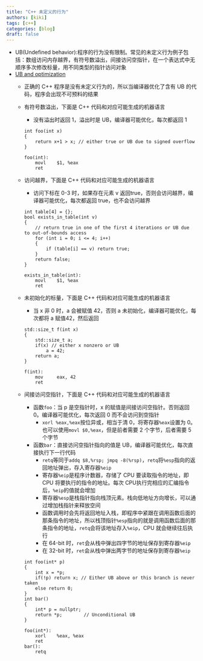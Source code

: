 ```yaml
---
title: "C++ 未定义的行为"
authors: [kiki]
tags: [c++]
categories: [blog]
draft: false
---
```


- UB(Undefined behavior):程序的行为没有限制。常见的未定义行为例子包括：数组访问内存越界，有符号数溢出，间接访问空指针，在一个表达式中无顺序多次修改标量，用不同类型的指针访问对象
- [UB and optimization](https://en.cppreference.com/w/cpp/language/ub)
  - 正确的 C++ 程序是没有未定义行为的，所以当编译器优化了含有 UB 的代码，程序会出现不可预料的结果
  - 有符号数溢出，下面是 C++ 代码和对应可能生成的机器语言
    - 没有溢出时返回 1，溢出时是 UB，编译器可能优化，每次都返回 1

    ```code
    int foo(int x)
    {
        return x+1 > x; // either true or UB due to signed overflow
    }
    ```

    ```code
    foo(int):
        movl    $1, %eax
        ret
    ```

  - 访问越界，下面是 C++ 代码和对应可能生成的机器语言
    - 访问下标在 0-3 时，如果存在元素 v 返回true，否则会访问越界，编译器可能优化，每次都返回 true，也不会访问越界

    ```code
    int table[4] = {};
    bool exists_in_table(int v)
    {
        // return true in one of the first 4 iterations or UB due to out-of-bounds access
        for (int i = 0; i <= 4; i++)
        {
            if (table[i] == v) return true;
        }
        return false;
    }
    ```

    ```code
    exists_in_table(int):
        movl    $1, %eax
        ret
    ```

  - 未初始化的标量，下面是 C++ 代码和对应可能生成的机器语言
    - 当 x 非 0 时，a 会被赋值 42，否则 a 未初始化，编译器可能优化，每次都将 a 赋值42，然后返回

    ```code
    std::size_t f(int x)
    {
        std::size_t a;
        if(x) // either x nonzero or UB
            a = 42;
        return a;
    }
    ```

    ```code
    f(int):
        mov     eax, 42
        ret
    ```

  - 间接访问空指针，下面是 C++ 代码和对应可能生成的机器语言
    - 函数`foo`：当 p 是空指针时，x 的赋值是间接访问空指针。否则返回 0。编译器可能优化，每次返回 0 而不会访问到空指针
      - `xorl %eax,%eax`按位异或，相当于清 0，将寄存器`%eax`设置为 0。也可以使用`movl $0,%eax`，但是前者需要 2 个字节，后者需要 5 个字节
    - 函数`bar`：直接访问空指针指向的值是 UB，编译器可能优化，每次直接执行下一行代码
      - `retq`等同于`addq $8,%rsp; jmpq -8(%rsp)`，`retq`将`%esp`指向的返回地址弹出，存入寄存器`%eip`
      - 寄存器`%eip`是程序计数器，存储了 CPU 要读取指令的地址，即 CPU 将要执行的指令的地址。每次 CPU执行完相应的汇编指令后，`%eip`的值就会增加
      - 寄存器`%esp`是栈指针指向栈顶元素。栈向低地址方向增长，可以通过增加栈指针来释放空间
      - 函数调用时会先将返回地址入栈，即程序中紧跟在调用函数后面的那条指令的地址，所以栈顶指针`%esp`指向的就是调用函数后面的那条指令的地址，`retq`会将该地址存入`%eip`，CPU 就会继续往后执行
      - 在 64-bit 时，`ret`会从栈中弹出四字节的地址保存到寄存器`%eip`
      - 在 32-bit 时，`ret`会从栈中弹出两字节的地址保存到寄存器`%eip`

    ```code
    int foo(int* p)
    {
        int x = *p;
        if(!p) return x; // Either UB above or this branch is never taken
        else return 0;
    }
    int bar()
    {
        int* p = nullptr;
        return *p;        // Unconditional UB
    }
    ```

    ```code
    foo(int*):
        xorl    %eax, %eax
        ret
    bar():
        retq
    ```
